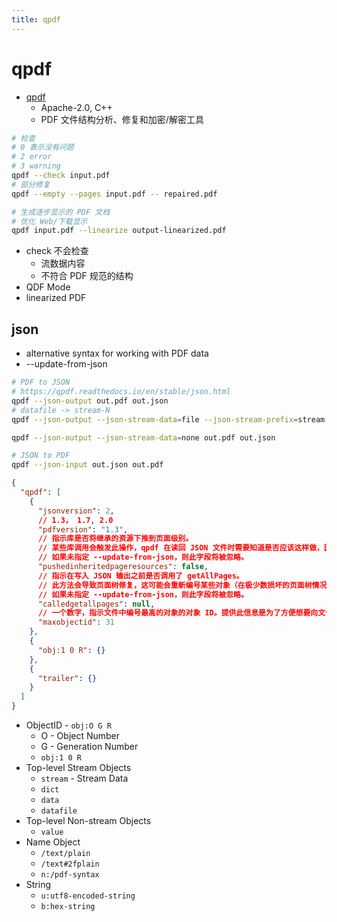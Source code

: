 ```yaml
---
title: qpdf
---
```


# qpdf

- [qpdf](https://github.com/qpdf/qpdf)
  - Apache-2.0, C++
  - PDF 文件结构分析、修复和加密/解密工具

```bash
# 检查
# 0 表示没有问题
# 2 error
# 3 warning
qpdf --check input.pdf
# 部分修复
qpdf --empty --pages input.pdf -- repaired.pdf

# 生成逐步显示的 PDF 文档
# 优化 Web/下载显示
qpdf input.pdf --linearize output-linearized.pdf
```

- check 不会检查
  - 流数据内容
  - 不符合 PDF 规范的结构
- QDF Mode
- linearized PDF

## json

- alternative syntax for working with PDF data
- --update-from-json

```bash
# PDF to JSON
# https://qpdf.readthedocs.io/en/stable/json.html
qpdf --json-output out.pdf out.json
# datafile -> stream-N
qpdf --json-output --json-stream-data=file --json-stream-prefix=stream out.pdf out.json

qpdf --json-output --json-stream-data=none out.pdf out.json

# JSON to PDF
qpdf --json-input out.json out.pdf
```

```json
{
  "qpdf": [
    {
      "jsonversion": 2,
      // 1.3， 1.7, 2.0
      "pdfversion": "1.3",
      // 指示库是否将继承的资源下推到页面级别。
      // 某些库调用会触发此操作，qpdf 在读回 JSON 文件时需要知道是否应该这样做，因为这可能会导致某些对象被重新编号。
      // 如果未指定 --update-from-json，则此字段将被忽略。
      "pushedinheritedpageresources": false,
      // 指示在写入 JSON 输出之前是否调用了 getAllPages。
      // 此方法会导致页面树修复，这可能会重新编号某些对象（在极少数损坏的页面树情况下），因此 qpdf 在读回 JSON 文件时需要知道此信息。
      // 如果未指定 --update-from-json，则此字段将被忽略。
      "calledgetallpages": null,
      // 一个数字，指示文件中编号最高的对象的对象 ID。提供此信息是为了方便想要向文件添加新对象的软件，因为在创建新对象时可以安全地从该数字加一开始。请注意，“maxobjectid” 的值可能高于输入 PDF 中实际出现的最大对象，因为它考虑了原始文件中的任何悬空间接对象引用。这可以防止您在不知不觉中创建一个不存在但被引用的对象，这可能会产生意想不到的副作用。（PDF 规范明确允许悬空引用，并表示应将其视为空值。当从 PDF 文件中删除对象时，可能会发生这种情况。）
      "maxobjectid": 31
    },
    {
      "obj:1 0 R": {}
    },
    {
      "trailer": {}
    }
  ]
}
```

- ObjectID - `obj:O G R`
  - O - Object Number
  - G - Generation Number
  - `obj:1 0 R`
- Top-level Stream Objects
  - `stream` - Stream Data
  - `dict`
  - `data`
  - `datafile`
- Top-level Non-stream Objects
  - `value`
- Name Object
  - `/text/plain`
  - `/text#2fplain`
  - `n:/pdf-syntax`
- String
  - `u:utf8-encoded-string`
  - `b:hex-string`
